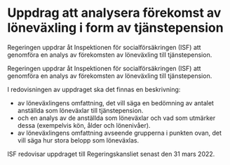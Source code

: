 # Uppdrag att analysera förekomst av löneväxling i form av tjänstepension

Regeringen uppdrar åt Inspektionen för socialförsäkringen (ISF) att genomföra en analys av förekomsten av löneväxling till tjänstepension.

Regeringen uppdrar åt Inspektionen för socialförsäkringen (ISF) att genomföra en analys av förekomsten av löneväxling till tjänstepension.

I redovisningen av uppdraget ska det finnas en beskrivning:

* av löneväxlingens omfattning, det vill säga en bedömning av antalet anställda som löneväxlar till tjänstepension.
* och en analys av de anställda som löneväxlar och vad som utmärker dessa (exempelvis kön, ålder och lönenivåer).
* av löneväxlingens omfattning avseende grupperna i punkten ovan, det vill säga hur stora belopp som löneväxlas.

ISF redovisar uppdraget till Regeringskansliet senast den 31 mars 2022.
